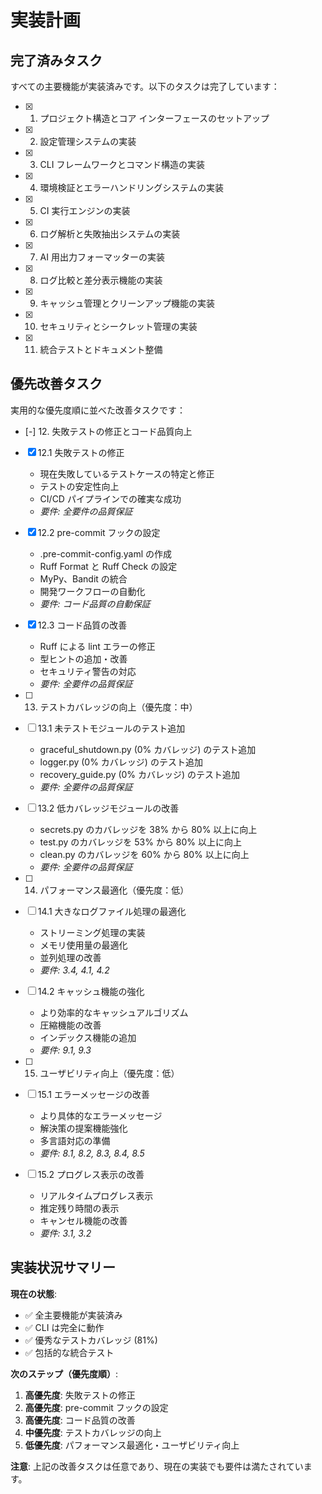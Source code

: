 # 実装計画

## 完了済みタスク

すべての主要機能が実装済みです。以下のタスクは完了しています：

- [x] 1. プロジェクト構造とコア インターフェースのセットアップ

- [x] 2. 設定管理システムの実装
- [x] 3. CLI フレームワークとコマンド構造の実装
- [x] 4. 環境検証とエラーハンドリングシステムの実装
- [x] 5. CI 実行エンジンの実装
- [x] 6. ログ解析と失敗抽出システムの実装
- [x] 7. AI 用出力フォーマッターの実装
- [x] 8. ログ比較と差分表示機能の実装
- [x] 9. キャッシュ管理とクリーンアップ機能の実装
- [x] 10. セキュリティとシークレット管理の実装
- [x] 11. 統合テストとドキュメント整備

## 優先改善タスク

実用的な優先度順に並べた改善タスクです：

- [-] 12. 失敗テストの修正とコード品質向上

- [x] 12.1 失敗テストの修正

  - 現在失敗しているテストケースの特定と修正
  - テストの安定性向上
  - CI/CD パイプラインでの確実な成功
  - _要件: 全要件の品質保証_

- [x] 12.2 pre-commit フックの設定

  - .pre-commit-config.yaml の作成
  - Ruff Format と Ruff Check の設定
  - MyPy、Bandit の統合
  - 開発ワークフローの自動化
  - _要件: コード品質の自動保証_

- [x] 12.3 コード品質の改善

  - Ruff による lint エラーの修正
  - 型ヒントの追加・改善
  - セキュリティ警告の対応
  - _要件: 全要件の品質保証_

- [ ] 13. テストカバレッジの向上（優先度：中）

- [ ] 13.1 未テストモジュールのテスト追加

  - graceful_shutdown.py (0% カバレッジ) のテスト追加
  - logger.py (0% カバレッジ) のテスト追加
  - recovery_guide.py (0% カバレッジ) のテスト追加
  - _要件: 全要件の品質保証_

- [ ] 13.2 低カバレッジモジュールの改善

  - secrets.py のカバレッジを 38% から 80% 以上に向上
  - test.py のカバレッジを 53% から 80% 以上に向上
  - clean.py のカバレッジを 60% から 80% 以上に向上
  - _要件: 全要件の品質保証_

- [ ] 14. パフォーマンス最適化（優先度：低）

- [ ] 14.1 大きなログファイル処理の最適化

  - ストリーミング処理の実装
  - メモリ使用量の最適化
  - 並列処理の改善
  - _要件: 3.4, 4.1, 4.2_

- [ ] 14.2 キャッシュ機能の強化

  - より効率的なキャッシュアルゴリズム
  - 圧縮機能の改善
  - インデックス機能の追加
  - _要件: 9.1, 9.3_

- [ ] 15. ユーザビリティ向上（優先度：低）

- [ ] 15.1 エラーメッセージの改善

  - より具体的なエラーメッセージ
  - 解決策の提案機能強化
  - 多言語対応の準備
  - _要件: 8.1, 8.2, 8.3, 8.4, 8.5_

- [ ] 15.2 プログレス表示の改善

  - リアルタイムプログレス表示
  - 推定残り時間の表示
  - キャンセル機能の改善
  - _要件: 3.1, 3.2_

## 実装状況サマリー

**現在の状態**:

- ✅ 全主要機能が実装済み
- ✅ CLI は完全に動作
- ✅ 優秀なテストカバレッジ (81%)
- ✅ 包括的な統合テスト

**次のステップ（優先度順）**:

1. **高優先度**: 失敗テストの修正
2. **高優先度**: pre-commit フックの設定
3. **高優先度**: コード品質の改善
4. **中優先度**: テストカバレッジの向上
5. **低優先度**: パフォーマンス最適化・ユーザビリティ向上

**注意**: 上記の改善タスクは任意であり、現在の実装でも要件は満たされています。
